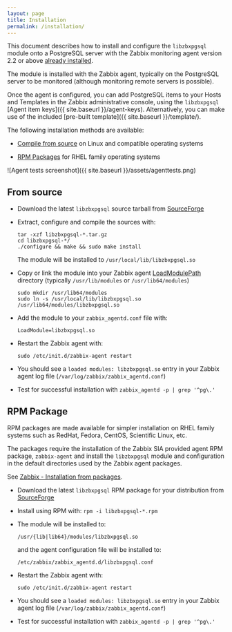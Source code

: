 ```yaml
---
layout: page
title: Installation
permalink: /installation/
---
```


This document describes how to install and configure the `libzbxpgsql` module
onto a PostgreSQL server with the Zabbix monitoring agent version 2.2 or above
[already installed](https://www.zabbix.com/documentation/2.4/manual/installation/getting_zabbix).

The module is installed with the Zabbix agent, typically on the PostgreSQL
server to be monitored (although monitoring remote servers is possible).

Once the agent is configured, you can add PostgreSQL items to your Hosts and
Templates in the Zabbix administrative console, using the `libzbxpgsql`
[Agent item keys]({{ site.baseurl }}/agent-keys). Alternatively, you can make
use of the included [pre-built template]({{ site.baseurl }}/template/).

The following installation methods are available:

* [Compile from source](#from-source) on Linux and compatible operating systems

* [RPM Packages](#rpm-package) for RHEL family operating systems

![Agent tests screenshot]({{ site.baseurl }}/assets/agenttests.png)

## From source

* Download the latest `libzbxpgsql` source tarball from [SourceForge](https://sourceforge.net/projects/libzbxpgsl/files/sources/)

* Extract, configure and compile the sources with:
  
      tar -xzf libzbxpgsql-*.tar.gz
      cd libzbxpgsql-*/
      ./configure && make && sudo make install

  The module will be installed to `/usr/local/lib/libzbxpgsql.so`

* Copy or link the module into your Zabbix agent [LoadModulePath](https://www.zabbix.com/documentation/2.4/manual/appendix/config/zabbix_agentd?s[]=loadmodulepath)
  directory (typically `/usr/lib/modules` or `/usr/lib64/modules`)

      sudo mkdir /usr/lib64/modules
      sudo ln -s /usr/local/lib/libzbxpgsql.so /usr/lib64/modules/libzbxpgsql.so

* Add the module to your `zabbix_agentd.conf` file with:

  `LoadModule=libzbxpgsql.so`

* Restart the Zabbix agent with:
  
  `sudo /etc/init.d/zabbix-agent restart`

* You should see a `loaded modules: libzbxpgsql.so` entry in your Zabbix agent
  log file (`/var/log/zabbix/zabbix_agentd.conf`)

* Test for successful installation with `zabbix_agentd -p | grep '^pg\.'`


## RPM Package

RPM packages are made available for simpler installation on RHEL family systems
such as RedHat, Fedora, CentOS, Scientific Linux, etc.

The packages require the installation of the Zabbix SIA provided agent RPM
package, `zabbix-agent` and install the `libzbxpgsql` module and configuration
in the default directories used by the Zabbix agent packages.

See [Zabbix - Installation from packages](https://www.zabbix.com/documentation/2.4/manual/installation/install_from_packages).

* Download the latest `libzbxpgsql` RPM package for your distribution from [SourceForge](https://sourceforge.net/projects/libzbxpgsl/files/rpms/)

* Install using RPM with: `rpm -i libzbxpgsql-*.rpm`

* The module will be installed to:
 
  `/usr/{lib|lib64}/modules/libzbxpgsql.so` 

  and the agent configuration file will be installed to:

  `/etc/zabbix/zabbix_agentd.d/libzbxpgsql.conf`

* Restart the Zabbix agent with:
  
  `sudo /etc/init.d/zabbix-agent restart`

* You should see a `loaded modules: libzbxpgsql.so` entry in your Zabbix agent
  log file (`/var/log/zabbix/zabbix_agentd.conf`)

* Test for successful installation with `zabbix_agentd -p | grep '^pg\.'`
